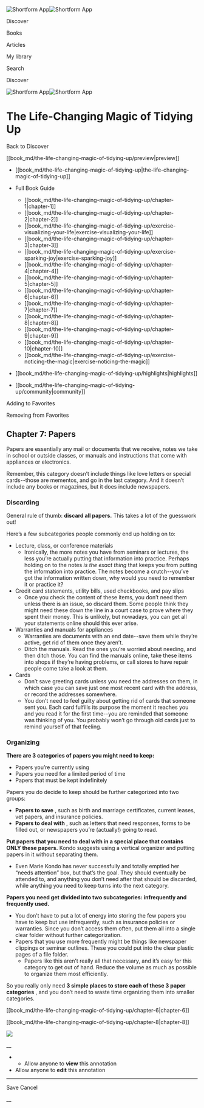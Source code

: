 ![Shortform App](/img/logo.36a2399e.svg)![Shortform App](/img/logo-dark.70c1b072.svg)

Discover

Books

Articles

My library

Search

Discover

![Shortform App](/img/logo.36a2399e.svg)![Shortform App](/img/logo-dark.70c1b072.svg)

# The Life-Changing Magic of Tidying Up

Back to Discover

[[book_md/the-life-changing-magic-of-tidying-up/preview|preview]]

  * [[book_md/the-life-changing-magic-of-tidying-up|the-life-changing-magic-of-tidying-up]]
  * Full Book Guide

    * [[book_md/the-life-changing-magic-of-tidying-up/chapter-1|chapter-1]]
    * [[book_md/the-life-changing-magic-of-tidying-up/chapter-2|chapter-2]]
    * [[book_md/the-life-changing-magic-of-tidying-up/exercise-visualizing-your-life|exercise-visualizing-your-life]]
    * [[book_md/the-life-changing-magic-of-tidying-up/chapter-3|chapter-3]]
    * [[book_md/the-life-changing-magic-of-tidying-up/exercise-sparking-joy|exercise-sparking-joy]]
    * [[book_md/the-life-changing-magic-of-tidying-up/chapter-4|chapter-4]]
    * [[book_md/the-life-changing-magic-of-tidying-up/chapter-5|chapter-5]]
    * [[book_md/the-life-changing-magic-of-tidying-up/chapter-6|chapter-6]]
    * [[book_md/the-life-changing-magic-of-tidying-up/chapter-7|chapter-7]]
    * [[book_md/the-life-changing-magic-of-tidying-up/chapter-8|chapter-8]]
    * [[book_md/the-life-changing-magic-of-tidying-up/chapter-9|chapter-9]]
    * [[book_md/the-life-changing-magic-of-tidying-up/chapter-10|chapter-10]]
    * [[book_md/the-life-changing-magic-of-tidying-up/exercise-noticing-the-magic|exercise-noticing-the-magic]]
  * [[book_md/the-life-changing-magic-of-tidying-up/highlights|highlights]]
  * [[book_md/the-life-changing-magic-of-tidying-up/community|community]]



Adding to Favorites 

Removing from Favorites 

## Chapter 7: Papers

Papers are essentially any mail or documents that we receive, notes we take in school or outside classes, or manuals and instructions that come with appliances or electronics.

Remember, this category doesn’t include things like love letters or special cards--those are mementos, and go in the last category. And it doesn’t include any books or magazines, but it does include newspapers.

### Discarding

General rule of thumb: **discard all papers.** This takes a lot of the guesswork out!

Here’s a few subcategories people commonly end up holding on to:

  * Lecture, class, or conference materials
    * Ironically, the more notes you have from seminars or lectures, the less you’re actually putting that information into practice. Perhaps holding on to the notes _is the exact thing_ that keeps you from putting the information into practice. The notes become a crutch--you’ve got the information written down, why would you need to remember it or practice it?
  * Credit card statements, utility bills, used checkbooks, and pay slips
    * Once you check the content of these items, you don’t need them unless there is an issue, so discard them. Some people think they might need these down the line in a court case to prove where they spent their money. This is unlikely, but nowadays, you can get all your statements online should this ever arise.
  * Warranties and manuals for appliances
    * Warranties are documents with an end date--save them while they’re active, get rid of them once they aren’t.
    * Ditch the manuals. Read the ones you’re worried about needing, and then ditch those. You can find the manuals online, take these items into shops if they’re having problems, or call stores to have repair people come take a look at them.
  * Cards
    * Don’t save greeting cards unless you need the addresses on them, in which case you can save just one most recent card with the address, or record the addresses somewhere.
    * You don’t need to feel guilty about getting rid of cards that someone sent you. Each card fulfills its purpose the moment it reaches you and you read it for the first time--you are reminded that someone was thinking of you. You probably won’t go through old cards just to remind yourself of that feeling.



### Organizing

**There are 3 categories of papers you might need to keep:**

  * Papers you’re currently using
  * Papers you need for a limited period of time
  * Papers that must be kept indefinitely



Papers you do decide to keep should be further categorized into two groups:

  * **Papers to save** , such as birth and marriage certificates, current leases, vet papers, and insurance policies.
  * **Papers to deal with** , such as letters that need responses, forms to be filled out, or newspapers you’re (actually!) going to read.



**Put papers that you need to deal with in a special place that contains ONLY these papers.** Kondo suggests using a vertical organizer and putting papers in it without separating them.

  * Even Marie Kondo has never successfully and totally emptied her “needs attention” box, but that’s the goal. They should eventually be attended to, and anything you don’t need after that should be discarded, while anything you need to keep turns into the next category. 



**Papers you need get divided into two subcategories: infrequently and frequently used.**

  * You don’t have to put a lot of energy into storing the few papers you have to keep but use infrequently, such as insurance policies or warranties. Since you don’t access them often, put them all into a single clear folder without further categorization.
  * Papers that you use more frequently might be things like newspaper clippings or seminar outlines. These you could put into the clear plastic pages of a file folder.
    * Papers like this aren’t really all that necessary, and it’s easy for this category to get out of hand. Reduce the volume as much as possible to organize them most efficiently.



So you really only need **3 simple places to store each of these 3 paper categories** , and you don’t need to waste time organizing them into smaller categories.

[[book_md/the-life-changing-magic-of-tidying-up/chapter-6|chapter-6]]

[[book_md/the-life-changing-magic-of-tidying-up/chapter-8|chapter-8]]

![](https://bat.bing.com/action/0?ti=56018282&Ver=2&mid=d05ebe77-fe39-4534-8f0b-3935676f1c4b&sid=1711133063fa11eebdec89a8b8ae3bbc&vid=171147a063fa11eea7440fcfeb230d96&vids=0&msclkid=N&pi=0&lg=en-US&sw=800&sh=600&sc=24&nwd=1&tl=Shortform%20%7C%20Book&p=https%3A%2F%2Fwww.shortform.com%2Fapp%2Fbook%2Fthe-life-changing-magic-of-tidying-up%2Fchapter-7&r=&lt=293&evt=pageLoad&sv=1&rn=239710)

__

  *   * Allow anyone to **view** this annotation
  * Allow anyone to **edit** this annotation



* * *

Save Cancel

__



